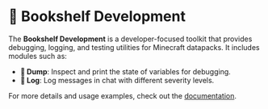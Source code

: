 # 🔧 Bookshelf Development

The **Bookshelf Development** is a developer-focused toolkit that provides debugging, logging, and testing utilities for Minecraft datapacks. It includes modules such as:

- **🔬 Dump**: Inspect and print the state of variables for debugging.
- **📄 Log**: Log messages in chat with different severity levels.

For more details and usage examples, check out the [documentation](https://docs.mcbookshelf.dev/en/latest/index.html).
